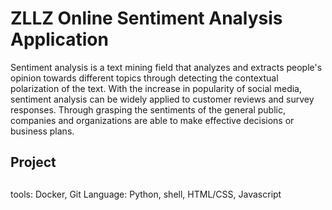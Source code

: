 # ZLLZ Online Sentiment Analysis Application

Sentiment analysis is a text mining field that analyzes and extracts people's opinion towards different topics through detecting the contextual polarization of the text. With the increase in popularity of social media, sentiment analysis can be widely applied to customer reviews and survey responses. Through grasping the sentiments of the general public, companies and organizations are able to make effective decisions or business plans.

## Project 

## 
tools: Docker, Git
Language: Python, shell, HTML/CSS, Javascript